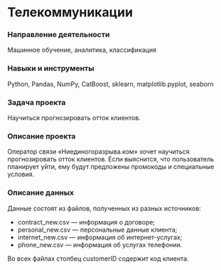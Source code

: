 # Телекоммуникации

### Направление деятельности

Машинное обучение, аналитика, классификация

### Навыки и инструменты

Python, Pandas, NumPy, CatBoost, sklearn, matplotlib.pyplot, seaborn

### Задача проекта

Научиться прогнозировать отток клиентов.

### Описание проекта

Оператор связи «Ниединогоразрыва.ком» хочет научиться прогнозировать отток клиентов. Если выяснится, что пользователь планирует уйти, ему будут предложены промокоды и специальные условия.

### Описание данных 

Данные состоят из файлов, полученных из разных источников:
* contract_new.csv — информация о договоре;
* personal_new.csv — персональные данные клиента;
* internet_new.csv — информация об интернет-услугах;
* phone_new.csv — информация об услугах телефонии.
  
Во всех файлах столбец customerID содержит код клиента.
